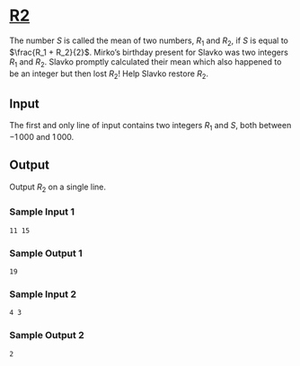 # [R2](https://open.kattis.com/problems/r2)

The number $S$ is called the mean of two numbers, $R_1$ and $R_2$, if $S$ is
equal to $\frac{R_1 + R_2}{2}$.  Mirko’s birthday present for Slavko was two
integers $R_1$ and $R_2$.  Slavko promptly calculated their mean which also
happened to be an integer but then lost $R_2$!  Help Slavko restore $R_2$.

## Input

The first and only line of input contains two integers $R_1$ and $S$, both
between $-1\,000$ and $1\,000$.

## Output

Output $R_2$ on a single line.

### Sample Input 1

```
11 15
```

### Sample Output 1

```
19
```

### Sample Input 2

```
4 3
```

### Sample Output 2

```
2
```
